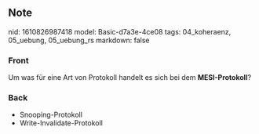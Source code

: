 ## Note
nid: 1610826987418
model: Basic-d7a3e-4ce08
tags: 04_koheraenz, 05_uebung, 05_uebung_rs
markdown: false

### Front
Um was für eine Art von Protokoll handelt es sich bei dem
<b>MESI-Protokoll</b>?

### Back
<ul>
  <li>
    <div>
      Snooping-Protokoll
    </div>
  <li>
    <div>
      Write-Invalidate-Protokoll
    </div>
</ul>

